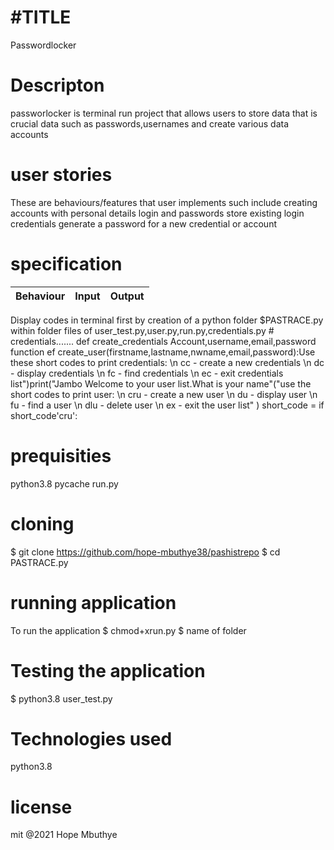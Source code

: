 # #TITLE
Passwordlocker
# Descripton
passworlocker is terminal run project that allows users to store data that is crucial data such as passwords,usernames and create various data accounts
# user stories
These are behaviours/features that user implements such include creating accounts with personal details login and passwords store existing login credentials generate a password for a new credential or account
# specification
 Behaviour | Input | Output |
| :---------------- | :---------------: | ------------------: |
Display codes in terminal first by creation of a python folder $PASTRACE.py within folder files of user_test.py,user.py,run.py,credentials.py # credentials.......
def create_credentials Account,username,email,password function ef create_user(firstname,lastname,nwname,email,password):Use these short codes to print credentials: \n  cc - create a new credentials \n dc - display credentials \n fc - find credentials \n ec - exit credentials list")print("Jambo Welcome to your user list.What is your name"("use the short codes to print user: \n cru - create a new user \n du - display user \n fu - find a user \n dlu - delete user \n ex - exit the user list" )  short_code =  if short_code'cru':
# prequisities
python3.8
pycache
run.py
# cloning
$ git clone https://github.com/hope-mbuthye38/pashistrepo         $ cd PASTRACE.py
# running application
To run the application 
$ chmod+xrun.py
$ name of folder

# Testing the application
$ python3.8 user_test.py

# Technologies used
python3.8

# license
mit @2021 Hope Mbuthye

 







